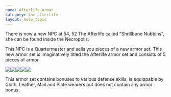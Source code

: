 ```yaml
---
name: Afterlife Armor
category: the-afterlife
layout: help_topic
---
```

There is now a new NPC at 54, 52 The Afterlife called "Shrillbone Nubbins", she can be found inside the Necropolis.

This NPC is a Quartermaster and sells you pieces of a new armor set. This new armor set is imaginatively titled the Afterlife armor set and consists of 5 pieces of armor.

![](https://lohcdn.com/game/i/6382.gif)![](https://lohcdn.com/game/i/6383.gif)![](https://lohcdn.com/game/i/6384.gif)![](https://lohcdn.com/game/i/6385.gif)![](https://lohcdn.com/game/i/6386.gif)

This armor set contains bonuses to various defense skills, is equippable by Cloth, Leather, Mail and Plate wearers but does not contain any armor bonus.